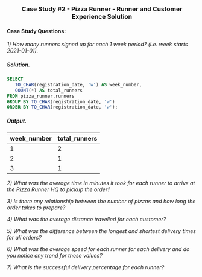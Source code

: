 ### <p align="center" style="margin-top: 0px;">  Case Study #2 - Pizza Runner - Runner and Customer Experience Solution

#### Case Study Questions:

*1) How many runners signed up for each 1 week period? (i.e. week starts 2021-01-01).*
##### Solution.
```sql
SELECT
   TO_CHAR(registration_date, 'w') AS week_number,
   COUNT(*) AS total_runners
FROM pizza_runner.runners
GROUP BY TO_CHAR(registration_date, 'w')
ORDER BY TO_CHAR(registration_date, 'w');
```
##### Output.
| week_number | total_runners |
| ----------- | ------------- |
| 1           | 2             |
| 2           | 1             |
| 3           | 1             |


*2) What was the average time in minutes it took for each runner to arrive at the Pizza Runner HQ to pickup the order?*


*3) Is there any relationship between the number of pizzas and how long the order takes to prepare?*

*4) What was the average distance travelled for each customer?*

*5) What was the difference between the longest and shortest delivery times for all orders?*

*6) What was the average speed for each runner for each delivery and do you notice any trend for these values?*

*7) What is the successful delivery percentage for each runner?*
